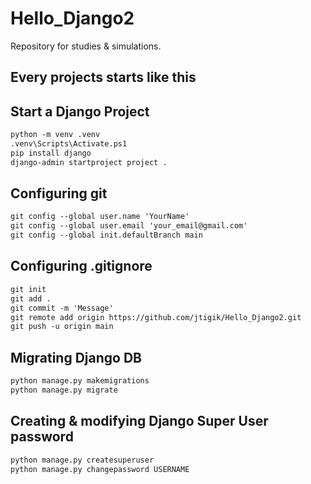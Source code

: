 ﻿# Hello_Django2

Repository for studies & simulations.

## Every projects starts like this

## Start a Django Project

```md
python -m venv .venv
.venv\Scripts\Activate.ps1
pip install django
django-admin startproject project .
```

## Configuring git

```txt
git config --global user.name 'YourName'
git config --global user.email 'your_email@gmail.com'
git config --global init.defaultBranch main
```

## Configuring .gitignore

```txt
git init
git add .
git commit -m 'Message'
git remote add origin https://github.com/jtigik/Hello_Django2.git
git push -u origin main
```

## Migrating Django DB

```txt
python manage.py makemigrations
python manage.py migrate
```

## Creating & modifying Django Super User password

```txt
python manage.py createsuperuser
python manage.py changepassword USERNAME
```
